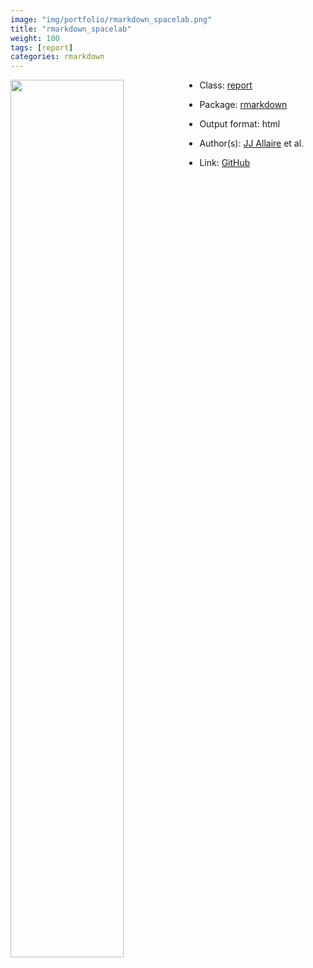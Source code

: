 ```yaml
---
image: "img/portfolio/rmarkdown_spacelab.png"
title: "rmarkdown_spacelab"
weight: 100
tags: [report]
categories: rmarkdown
---
```




<!--more-->

<img class = "jf-image-shadow" src="../../img/portfolio/rmarkdown_spacelab.png" style="display: block; margin: auto;" width="60%"  align="left">

- Class: [report](../../tags/report)
- Package: [rmarkdown](rmarkdown)
- Output format: html

- Author(s): [JJ Allaire](https://github.com/jjallaire) et al.
- Link: [GitHub](https://github.com/rstudio/rmarkdown)


